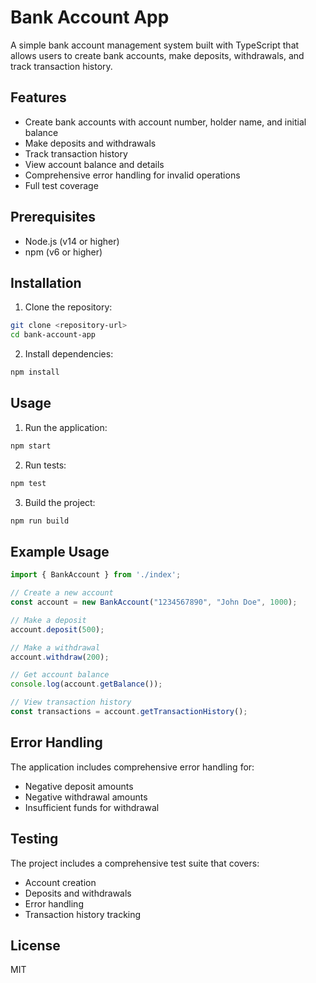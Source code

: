 # Bank Account App

A simple bank account management system built with TypeScript that allows users to create bank accounts, make deposits, withdrawals, and track transaction history.

## Features

- Create bank accounts with account number, holder name, and initial balance
- Make deposits and withdrawals
- Track transaction history
- View account balance and details
- Comprehensive error handling for invalid operations
- Full test coverage

## Prerequisites

- Node.js (v14 or higher)
- npm (v6 or higher)

## Installation

1. Clone the repository:
```bash
git clone <repository-url>
cd bank-account-app
```

2. Install dependencies:
```bash
npm install
```

## Usage

1. Run the application:
```bash
npm start
```

2. Run tests:
```bash
npm test
```

3. Build the project:
```bash
npm run build
```

## Example Usage

```typescript
import { BankAccount } from './index';

// Create a new account
const account = new BankAccount("1234567890", "John Doe", 1000);

// Make a deposit
account.deposit(500);

// Make a withdrawal
account.withdraw(200);

// Get account balance
console.log(account.getBalance());

// View transaction history
const transactions = account.getTransactionHistory();
```

## Error Handling

The application includes comprehensive error handling for:
- Negative deposit amounts
- Negative withdrawal amounts
- Insufficient funds for withdrawal

## Testing

The project includes a comprehensive test suite that covers:
- Account creation
- Deposits and withdrawals
- Error handling
- Transaction history tracking

## License

MIT
